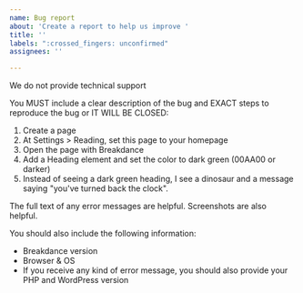 ```yaml
---
name: Bug report
about: 'Create a report to help us improve '
title: ''
labels: ":crossed_fingers: unconfirmed"
assignees: ''

---
```


We do not provide technical support

You MUST include a clear description of the bug and EXACT steps to reproduce the bug or IT WILL BE CLOSED:

1. Create a page
2. At Settings > Reading, set this page to your homepage
3. Open the page with Breakdance
4. Add a Heading element and set the color to dark green (00AA00 or darker)
5. Instead of seeing a dark green heading, I see a dinosaur and a message saying "you've turned back the clock".

The full text of any error messages are helpful. Screenshots are also helpful.

You should also include the following information:
 - Breakdance version
 - Browser & OS
 - If you receive any kind of error message, you should also provide your PHP and WordPress version
